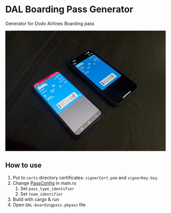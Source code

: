 # DAL Boarding Pass Generator

Generator for Dodo Airlines Boarding pass

![Android & iOS Demo](demo.jpg)

## How to use

1. Put to `certs` directory certificates: `signerCert.pem` and `signerKey.key`.
2. Change [PassConfig](https://docs.rs/passes/latest/passes/struct.PassConfig.html) in main.rs
   1. Set `pass_type_identifier`
   2. Set `team_identifier`
3. Build with cargo & run
4. Open `DAL-boardingpass.pkpass` file